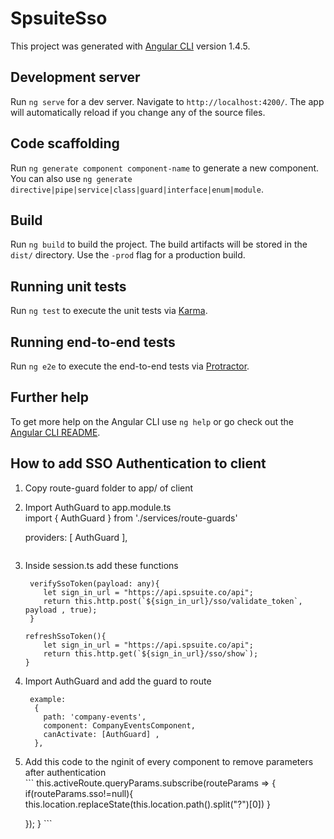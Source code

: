 # SpsuiteSso

This project was generated with [Angular CLI](https://github.com/angular/angular-cli) version 1.4.5.

## Development server

Run `ng serve` for a dev server. Navigate to `http://localhost:4200/`. The app will automatically reload if you change any of the source files.

## Code scaffolding

Run `ng generate component component-name` to generate a new component. You can also use `ng generate directive|pipe|service|class|guard|interface|enum|module`.

## Build

Run `ng build` to build the project. The build artifacts will be stored in the `dist/` directory. Use the `-prod` flag for a production build.

## Running unit tests

Run `ng test` to execute the unit tests via [Karma](https://karma-runner.github.io).

## Running end-to-end tests

Run `ng e2e` to execute the end-to-end tests via [Protractor](http://www.protractortest.org/).

## Further help

To get more help on the Angular CLI use `ng help` or go check out the [Angular CLI README](https://github.com/angular/angular-cli/blob/master/README.md).

## How to add SSO Authentication to client
 1. Copy route-guard folder to app/ of client
 2. Import AuthGuard  to app.module.ts <br />
    import {
    AuthGuard 
    } from './services/route-guards'

    providers: [
    AuthGuard
    ],
    ```
 3. Inside session.ts add these functions<br />
    ```
     verifySsoToken(payload: any){
        let sign_in_url = "https://api.spsuite.co/api";
        return this.http.post(`${sign_in_url}/sso/validate_token`, payload , true);
     }
    ```
    ```
    refreshSsoToken(){
        let sign_in_url = "https://api.spsuite.co/api";
        return this.http.get(`${sign_in_url}/sso/show`);
    }
    ```
 4. Import AuthGuard and add the guard to route<br />
    ```
     example:
      {
        path: 'company-events',
        component: CompanyEventsComponent,
        canActivate: [AuthGuard] ,
      },
    ```
  5. Add this code to the nginit of every component to remove parameters after authentication<br />
    ```
    this.activeRoute.queryParams.subscribe(routeParams => {
        if(routeParams.sso!=null){
            this.location.replaceState(this.location.path().split("?")[0])
        }
        
        });
    } 
    ```